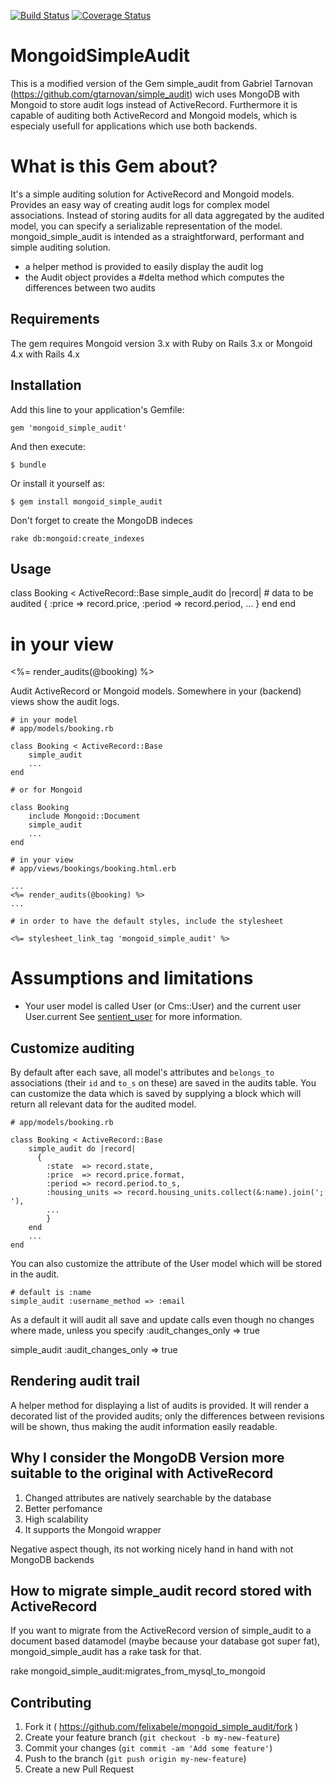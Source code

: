 [![Build Status](https://travis-ci.org/felixabele/mongoid_simple_audit.svg?branch=master)](https://travis-ci.org/felixabele/mongoid_simple_audit) [![Coverage Status](https://img.shields.io/coveralls/felixabele/mongoid_simple_audit.svg)](https://coveralls.io/r/felixabele/mongoid_simple_audit?branch=master)

# MongoidSimpleAudit

This is a modified version of the Gem simple_audit from Gabriel Tarnovan (https://github.com/gtarnovan/simple_audit) wich uses MongoDB with Mongoid to store audit logs instead of ActiveRecord. Furthermore it is capable of auditing both ActiveRecord and Mongoid models, which is especialy usefull for applications which use both backends.

# What is this Gem about?

It's a simple auditing solution for ActiveRecord and Mongoid models. Provides an easy way of creating audit logs for complex model associations.
Instead of storing audits for all data aggregated by the audited model, you can specify a serializable representation of the model.
mongoid_simple_audit is intended as a straightforward, performant and simple auditing solution.
    
  * a helper method is provided to easily display the audit log
  * the Audit object provides a #delta method which computes the differences between two audits

## Requirements

The gem requires Mongoid version 3.x with Ruby on Rails 3.x or Mongoid 4.x with Rails 4.x

## Installation

Add this line to your application's Gemfile:

    gem 'mongoid_simple_audit'

And then execute:

    $ bundle

Or install it yourself as:

    $ gem install mongoid_simple_audit

Don't forget to create the MongoDB indeces

    rake db:mongoid:create_indexes

## Usage

  class Booking < ActiveRecord::Base
    simple_audit do |record|
      # data to be audited
      {
          :price => record.price,
          :period => record.period, 
          ...
      }
    end
  end
  
  # in your view
  <%= render_audits(@booking) %>

Audit ActiveRecord or Mongoid models. Somewhere in your (backend) views show the audit logs.
    
    # in your model
    # app/models/booking.rb
    
    class Booking < ActiveRecord::Base
        simple_audit
        ...
    end
    
    # or for Mongoid

    class Booking
        include Mongoid::Document
        simple_audit
        ...
    end    

    # in your view
    # app/views/bookings/booking.html.erb
    
    ...
    <%= render_audits(@booking) %>
    ...     

    # in order to have the default styles, include the stylesheet

    <%= stylesheet_link_tag 'mongoid_simple_audit' %>


# Assumptions and limitations

  * Your user model is called User (or Cms::User) and the current user User.current
    See [sentient_user](http://github.com/bokmann/sentient_user) for more information.

    
## Customize auditing

By default after each save, all model's attributes and `belongs_to` associations (their `id` and `to_s` on these) are saved in the audits table.
You can customize the data which is saved by supplying a block which will return all relevant data for the audited model.

    # app/models/booking.rb
    
    class Booking < ActiveRecord::Base
        simple_audit do |record|
          {
            :state  => record.state, 
            :price  => record.price.format,
            :period => record.period.to_s,
            :housing_units => record.housing_units.collect(&:name).join('; '),
            ...
            }
        end
        ...
    end
    
You can also customize the attribute of the User model which will be stored in the audit.

    # default is :name
    simple_audit :username_method => :email

As a default it will audit all save and update calls even though no changes where made, unless you specify :audit_changes_only => true

  simple_audit :audit_changes_only => true
    
## Rendering audit trail

A helper method for displaying a list of audits is provided. It will render a decorated list of the provided audits;
only the differences between revisions will be shown, thus making the audit information easily readable.

## Why I consider the MongoDB Version more suitable to the original with ActiveRecord

1. Changed attributes are natively searchable by the database
2. Better perfomance
3. High scalability
4. It supports the Mongoid wrapper  

Negative aspect though, its not working nicely hand in hand with not MongoDB backends

## How to migrate simple_audit record stored with ActiveRecord

If you want to migrate from the ActiveRecord version of simple_audit to a document based datamodel (maybe because your database got super fat), mongoid_simple_audit has a rake task for that.

  rake mongoid_simple_audit:migrates_from_mysql_to_mongoid

## Contributing

1. Fork it ( https://github.com/felixabele/mongoid_simple_audit/fork )
2. Create your feature branch (`git checkout -b my-new-feature`)
3. Commit your changes (`git commit -am 'Add some feature'`)
4. Push to the branch (`git push origin my-new-feature`)
5. Create a new Pull Request
